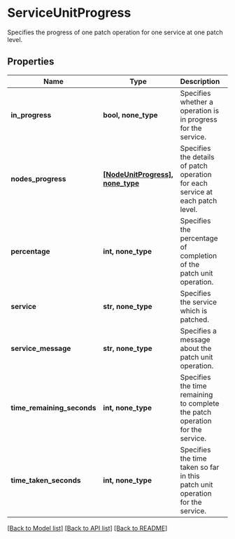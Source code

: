 # ServiceUnitProgress

Specifies the progress of one patch operation for one service at one patch level.

## Properties
Name | Type | Description | Notes
------------ | ------------- | ------------- | -------------
**in_progress** | **bool, none_type** | Specifies whether a operation is in progress for the service. | [optional] 
**nodes_progress** | [**[NodeUnitProgress], none_type**](NodeUnitProgress.md) | Specifies the details of patch operation for each service at each patch level. | [optional] 
**percentage** | **int, none_type** | Specifies the percentage of completion of the patch unit operation. | [optional] 
**service** | **str, none_type** | Specifies the service which is patched. | [optional] 
**service_message** | **str, none_type** | Specifies a message about the patch unit operation. | [optional] 
**time_remaining_seconds** | **int, none_type** | Specifies the time remaining to complete the patch operation for the service. | [optional] 
**time_taken_seconds** | **int, none_type** | Specifies the time taken so far in this patch unit operation for the service. | [optional] 

[[Back to Model list]](../README.md#documentation-for-models) [[Back to API list]](../README.md#documentation-for-api-endpoints) [[Back to README]](../README.md)


